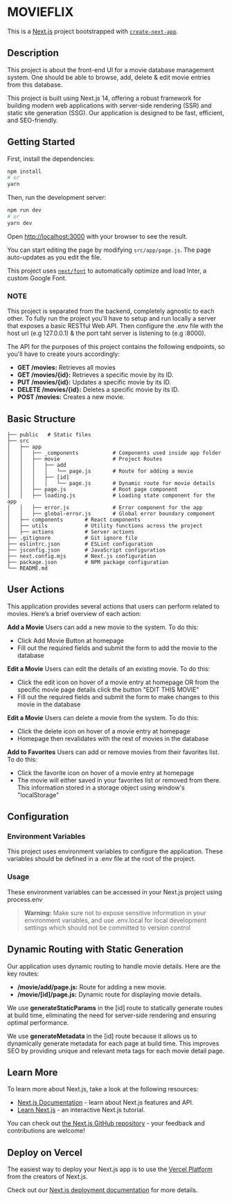 # MOVIEFLIX

This is a [Next.js](https://nextjs.org/) project bootstrapped with [`create-next-app`](https://github.com/vercel/next.js/tree/canary/packages/create-next-app).

## Description

This project is about the front-end UI for a movie database management system. One should be able to browse, add, delete & edit movie entries from this database.

This project is built using Next.js 14, offering a robust framework for building modern web applications with server-side rendering (SSR) and static site generation (SSG). Our application is designed to be fast, efficient, and SEO-friendly.

## Getting Started

First, install the dependencies:

```bash
npm install
# or
yarn
```

Then, run the development server:

```bash
npm run dev
# or
yarn dev
```

Open [http://localhost:3000](http://localhost:3000) with your browser to see the result.

You can start editing the page by modifying `src/app/page.js`. The page auto-updates as you edit the file.

This project uses [`next/font`](https://nextjs.org/docs/basic-features/font-optimization) to automatically optimize and load Inter, a custom Google Font.

### NOTE

This project is separated from the backend, completely agnostic to each other. To fully run the project you'll have to setup and run locally a server that exposes a basic RESTful Web API. Then configure the .env file with the host url (e.g 127.0.0.1) & the port taht server is listening to (e.g :8000).

The API for the purposes of this project contains the following endpoints, so you'll have to create yours accordingly:

<ul>
<li><b>GET /movies:</b> Retrieves all movies</li>
<li><b>GET /movies/{id}:</b>  Retrieves a specific movie by its ID.</li>
<li><b>PUT /movies/{id}:</b> Updates a specific movie by its ID.</li>
<li><b>DELETE /movies/{id}:</b> Deletes a specific movie by its ID.</li>
<li><b>POST /movies:</b>  Creates a new movie.</li>
</ul>

## Basic Structure

```
├── public   # Static files
├── src
│   ├── app
│   │   ├── _components           # Components used inside app folder
│   │   ├── movie                 # Project Routes
│   │   │   ├── add
│   │   │   │   └── page.js       # Route for adding a movie
│   │   │   ├── [id]
│   │   │   │   └── page.js       # Dynamic route for movie details
│   │   ├── page.js               # Root page component
│   │   ├── loading.js            # Loading state component for the app
│   │   ├── error.js              # Error component for the app
│   │   ├── global-error.js       # Global error boundary component
│   ├── components       # React components
│   ├── utils            # Utility functions across the project
│   ├── actions          # Server actions
├── .gitignore           # Git ignore file
├── eslintrc.json        # ESLint configuration
├── jsconfig.json        # JavaScript configuration
├── next.config.mjs      # Next.js configuration
├── package.json         # NPM package configuration
└── README.md
```

## User Actions

This application provides several actions that users can perform related to movies. Here’s a brief overview of each action:

<b>Add a Movie</b>
Users can add a new movie to the system. To do this:
<ul>
  <li>Click Add Movie Button at homepage</li>
  <li>Fill out the required fields and submit the form to add the movie to the database</li>
</ul>

<b>Edit a Movie</b>
Users can edit the details of an existing movie. To do this:
<ul>
  <li>Click the edit icon on hover of a movie entry at homepage OR from the specific movie page details click the button "EDIT THIS MOVIE"</li>
  <li>Fill out the required fields and submit the form to make changes to this movie in the database</li>
</ul>

<b>Edit a Movie</b>
Users can delete a movie from the system. To do this:
<ul>
  <li>Click the delete icon on hover of a movie entry at homepage</li>
  <li>Homepage then revalidates with the rest of movies in the database</li>
</ul>

<b>Add to Favorites</b>
Users can add or remove movies from their favorites list. To do this:
<ul>
  <li>Click the favorite icon on hover of a movie entry at homepage</li>
  <li>The movie will either saved in your favorites list or removed from there. This information stored in a storage object using window's "localStorage" </li>
</ul>

## Configuration

### Environment Variables

This project uses environment variables to configure the application. These variables should be defined in a .env file at the root of the project.

### Usage

These environment variables can be accessed in your Next.js project using process.env

> **Warning:**
> Make sure not to expose sensitive information in your environment variables, and use .env.local for local development settings which should not be committed to version control

## Dynamic Routing with Static Generation

Our application uses dynamic routing to handle movie details. Here are the key routes:

<ul>
<li><b>/movie/add/page.js:</b> Route for adding a new movie.</li>
<li><b>/movie/[id]/page.js:</b> Dynamic route for displaying movie details.</li>
</ul>

We use <b>generateStaticParams</b> in the [id] route to statically generate routes at build time, eliminating the need for server-side rendering and ensuring optimal performance.

We use <b>generateMetadata</b> in the [id] route because it allows us to dynamically generate metadata for each page at build time. This improves SEO by providing unique and relevant meta tags for each movie detail page.

## Learn More

To learn more about Next.js, take a look at the following resources:

- [Next.js Documentation](https://nextjs.org/docs) - learn about Next.js features and API.
- [Learn Next.js](https://nextjs.org/learn) - an interactive Next.js tutorial.

You can check out [the Next.js GitHub repository](https://github.com/vercel/next.js/) - your feedback and contributions are welcome!

## Deploy on Vercel

The easiest way to deploy your Next.js app is to use the [Vercel Platform](https://vercel.com/new?utm_medium=default-template&filter=next.js&utm_source=create-next-app&utm_campaign=create-next-app-readme) from the creators of Next.js.

Check out our [Next.js deployment documentation](https://nextjs.org/docs/deployment) for more details.
